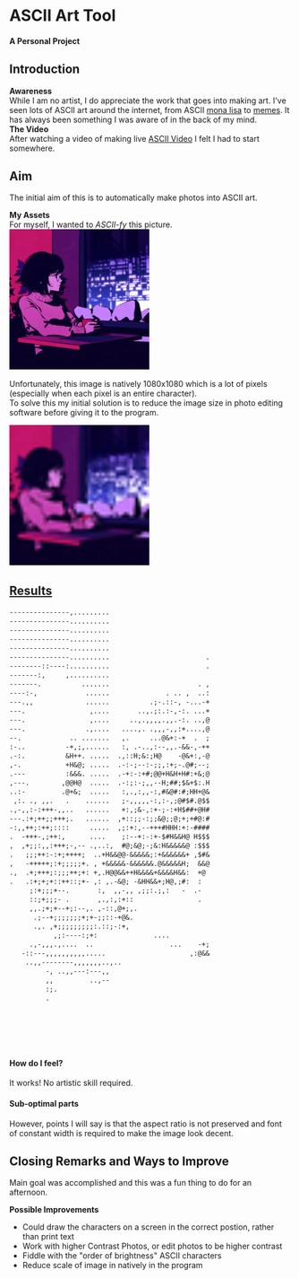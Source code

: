 # ASCII Art Tool

#### A Personal Project

## Introduction
**Awareness**  
While I am no artist, I do appreciate the work that goes into making art. 
I've seen lots of ASCII art around the internet, from ASCII [mona lisa](https://pin.it/3yJlvHF "ascii mona lisa pinterest") to [memes](https://imgflip.com/gif/1potkk "ascii doge gif"). It has always been something I was aware of in the back of my mind.  
**The Video**  
After watching a video of making live [ASCII Video](https://youtu.be/55iwMYv8tGI "ASCII Video (Coding Challenge 166) - The Coding Train") I felt I had to start somewhere.

## Aim
The initial aim of this is to automatically make photos into ASCII art.

**My Assets**  
For myself, I wanted to *ASCII-fy* this picture.<br>
<img src="./INPUT_FILES/alone_cafe.png" alt="Alone Cafe by Moshimoshibe" width="250" height="250"/>

Unfortunately, this image is natively 1080x1080 which is a lot of pixels (especially when each pixel is an entire character).  
To solve this my initial solution is to reduce the image size in photo editing software before giving it to the program.

<img src="./INPUT_FILES/alone_cafe_low_res.png" alt="Alone Cafe low res" width="250" height="250"/>

## [Results](./OUTPUT_FILES/ascii_cafe.txt)
```---------------,.........                         
---------------,.........                         
---------------..........                         
---------------..........                         
---------------..........                         
---------------..........                         
---------------..........                        .
--------::----:..........                        .
-------:,     ,..........                         
-------.          .......                      . ,
----:-,            ......              . .. ,  ..:
---.,,             ......          .;-.::-, -...-+
---.                ,....       ..,.;:.:-,-:. ...+
---.                ,....     ..,.,,,,.,,.-:. ..,@
---.               .,....   ....,. .,,,-,,:+....,@
--.            .. .......   ,.     ...@&+:-+  .  ;
:-..          -+,;,......   :, .-..,:--,,.-&&-,-++
.-:.          &H++. .....  .,::H;&:;H@    -@&+:,-@
,-.           +H&@; .....  .-:-;--:-;;,:+;-.@#;--;
.---          :&&&. .....  .-+:-:+#;@@+H&H+H#:+&;@
,---.        ,@@H@  .....  .-:;:-;,,--H;##;$&+$:.H
..:-         .@+&;  .....   :,.,:,,-:,#&@#:#;HH+@&
 ,:. ., ,,.   .    ......   ;-,,,,,-:,:-,;@#$#.@$$
.,-,,:-:+++-,,..   ......   +:,;&-,:+-;-:+H$##+@H#
---.:+;++;;+++;.   ......  ,+::;;-:;;&@;;@;+;+#@:#
-:,,++;:++;::::     .....  ,;:+:,--+++#HHH:+:-####
.  -+++-,;++:,      ....    ;:--+:-:+-$#H&&H@ H$$$
,  ,+;;:,,:+++;-,-- .,..:,  #@;&@;-;&:H&&&&&@ :$$$
.   ;;;++:-:+;++++;  ..+H&&@@-&&&&&;:+&&&&&&+ ,$#&
,   -+++++;:+;;;;;+. , +&&&&&-&&&&&&.@&&&&&H;  &&@
.,  .+;+++;:;;;++;+: +,.H@@&&++H&&&&+&&&&H&&:  +@ 
.   .:+;+;+::++::;+- ,: ,.-&@; -&HH&&+;H@,;#:  :  
     ;:+;;;+--.       :,  ,,-,, ,;;:.;,:   -  .-  
     ::;+;;;- .       ,.,:,:+::                .  
     ,,.;+;+--+;:--,. ,-::,@+;,.                  
      .;--+;;;;;;;+;+-;;::-+@&.                   
      .,. ,+;;;;;;;;;:.::;-:+,                    
           ,;:----:;+:              ....          
     .,-,,,.,....  ..                   ...    -+;
   -::---,,,,,,,,,,.....                     ,:@&&
    ..,,--------,,,,,,,..,..                      
         -, ..,,---:---,,                         
         ,,         ..,--                         
         :;.                                      
         .                                        
                                                  
                                                  
                                                  
                                                  
                                                  
```
#### How do I feel?
It works! No artistic skill required.   
#### Sub-optimal parts   
However, points I will say is that the aspect ratio is not preserved and font of constant width is required to make the image look decent.  

## Closing Remarks and Ways to Improve
Main goal was accomplished and this was a fun thing to do for an afternoon.

**Possible Improvements**
 - Could draw the characters on a screen in the correct postion, rather than print text
 - Work with higher Contrast Photos, or edit photos to be higher contrast
 - Fiddle with the "order of brightness" ASCII characters
 - Reduce scale of image in natively in the program

